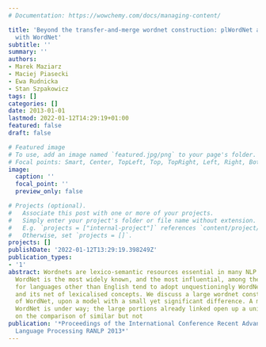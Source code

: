 ```yaml
---
# Documentation: https://wowchemy.com/docs/managing-content/

title: 'Beyond the transfer-and-merge wordnet construction: plWordNet and a comparison
  with WordNet'
subtitle: ''
summary: ''
authors:
- Marek Maziarz
- Maciej Piasecki
- Ewa Rudnicka
- Stan Szpakowicz
tags: []
categories: []
date: 2013-01-01
lastmod: 2022-01-12T14:29:19+01:00
featured: false
draft: false

# Featured image
# To use, add an image named `featured.jpg/png` to your page's folder.
# Focal points: Smart, Center, TopLeft, Top, TopRight, Left, Right, BottomLeft, Bottom, BottomRight.
image:
  caption: ''
  focal_point: ''
  preview_only: false

# Projects (optional).
#   Associate this post with one or more of your projects.
#   Simply enter your project's folder or file name without extension.
#   E.g. `projects = ["internal-project"]` references `content/project/deep-learning/index.md`.
#   Otherwise, set `projects = []`.
projects: []
publishDate: '2022-01-12T13:29:19.398249Z'
publication_types:
- '1'
abstract: Wordnets are lexico-semantic resources essential in many NLP tasks. Princeton
  WordNet is the most widely known, and the most influential, among them. Wordnets
  for languages other than English tend to adopt unquestioningly WordNet's structure
  and its net of lexicalised concepts. We discuss a large wordnet constructed independently
  of WordNet, upon a model with a small yet significant difference. A mapping onto
  WordNet is under way; the large portions already linked open up a unique perspective
  on the comparison of similar but not
publication: '*Proceedings of the International Conference Recent Advances in Natural
  Language Processing RANLP 2013*'
---
```

